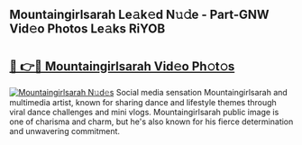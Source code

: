 ## Mountaingirlsarah Le𝚊k𝚎d N𝚞𝚍e - Part-GNW Vid𝚎o Photos Le𝚊ks RiYOB

# <h2><a href="http://fbcfjs.evod.top/?m=Mountaingirlsarah">🔗 👉🔴 Mountaingirlsarah Vid𝚎o Ph𝚘t𝚘s</a></h2>

[![Mountaingirlsarah N𝚞d𝚎s](https://i.imgur.com/8V9OHl7.gif)](http://fbcfjs.evod.top/?m=Mountaingirlsarah)
Social media sensation Mountaingirlsarah and multimedia artist, known for sharing dance and lifestyle themes through viral dance challenges and mini vlogs. Mountaingirlsarah public image is one of charisma and charm, but he's also known for his fierce determination and unwavering commitment. 
